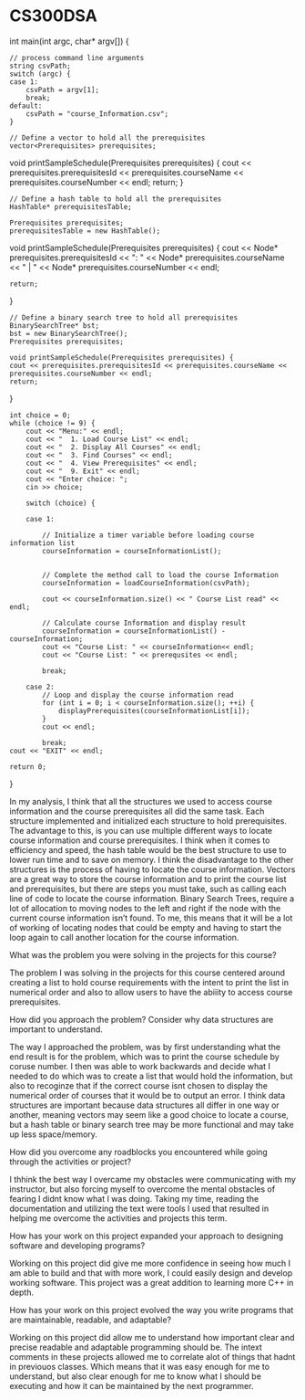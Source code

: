 # CS300DSA

int main(int argc, char* argv[]) {

    // process command line arguments
    string csvPath;
    switch (argc) {
    case 1:
        csvPath = argv[1];
        break;
    default:
        csvPath = "course_Information.csv";
    }

    // Define a vector to hold all the prerequisites
    vector<Prerequisites> prerequisites;

void printSampleSchedule(Prerequisites prerequisites) {
    cout << prerequisites.prerequisitesId << prerequisites.courseName << prerequisites.courseNumber << endl;
    return;
}
    
    // Define a hash table to hold all the prerequisites
    HashTable* prerequisitesTable;

    Prerequisites prerequisites;
    prerequisitesTable = new HashTable();

void printSampleSchedule(Prerequisites prerequisites) {
              cout << Node* prerequisites.prerequisitesId << ": " << Node* prerequisites.courseName << " | " << Node* prerequisites.courseNumber << endl;

    return;
}

    // Define a binary search tree to hold all prerequisites
    BinarySearchTree* bst;
    bst = new BinarySearchTree();
    Prerequisites prerequisites;

    void printSampleSchedule(Prerequisites prerequisites) {
    cout << prerequisites.prerequisitesId << prerequisites.courseName << prerequisites.courseNumber << endl;
    return;
}

    

    int choice = 0;
    while (choice != 9) {
        cout << "Menu:" << endl;
        cout << "  1. Load Course List" << endl;
        cout << "  2. Display All Courses" << endl;
        cout << "  3. Find Courses" << endl;
        cout << "  4. View Prerequisites" << endl;
        cout << "  9. Exit" << endl;
        cout << "Enter choice: ";
        cin >> choice;

        switch (choice) {

        case 1:
            
            // Initialize a timer variable before loading course information list
            courseInformation = courseInformationList();

           
            // Complete the method call to load the course Information
            courseInformation = loadCourseInformation(csvPath);

            cout << courseInformation.size() << " Course List read" << endl;

            // Calculate course Information and display result
            courseInformation = courseInformationList() - courseInformation; 
            cout << "Course List: " << courseInformation<< endl;
            cout << "Course List: " << prerequsites << endl;

            break;

        case 2:
            // Loop and display the course information read
            for (int i = 0; i < courseInformation.size(); ++i) {
                displayPrerequisites(courseInformationList[i]);
            }
            cout << endl;

            break;
    cout << "EXIT" << endl;

    return 0;
}


In my analysis, I think that all the structures we used to access course information and the course prerequisites all did the same task. Each structure implemented and initialized each structure to hold prerequisites. The advantage to this, is you can use multiple different ways to locate course information and course prerequisites. I think when it comes to efficiency and speed, the hash table would be the best structure to use to lower run time and to save on memory. I think the disadvantage to the other structures is the process of having to locate the course information. Vectors are a great way to store the course information and to print the course list and prerequisites, but there are steps you must take, such as calling each line of code to locate the course information. Binary Search Trees, require a lot of allocation to moving nodes to the left and right if the node with the current course information isn’t found. To me, this means that it will be a lot of working of locating nodes that could be empty and having to start the loop again to call another location for the course information. 

What was the problem you were solving in the projects for this course?

The problem I was solving in the projects for this course centered around creating a list to hold course requirements with the intent to print the list in numerical order and also to allow users to have the abiiity to access course prerequisites.

How did you approach the problem? Consider why data structures are important to understand.

The way I approached the problem, was by first understanding what the end result is for the problem, which was to print the course schedule by coruse number. I then was able to work backwards and decide what I needed to do which was to create a list that would hold the information, but also to recoginze that if the correct course isnt chosen to display the numerical order of courses that it would be to output an error. I think data structures are important because data structures all differ in one way or another, meaning vectors may seem like a good choice to locate a course, but a hash table or binary search tree may be more functional and may take up less space/memory. 

How did you overcome any roadblocks you encountered while going through the activities or project?

I thhink the best way I overcame my obstacles were communicating with my instructor, but also forcing myself to overcome the mental obstacles of fearing I didnt know what I was doing. Taking my time, reading the documentation and utilizing the text were tools I used that resulted in helping me overcome the activities and projects this term. 

How has your work on this project expanded your approach to designing software and developing programs?

Working on this project did give me more confidence in seeing how much I am able to build and that with more work, I could easily design and develop working software. This project was a great addition to learning more C++ in depth. 

How has your work on this project evolved the way you write programs that are maintainable, readable, and adaptable?

Working on this project did allow me to understand how important clear and precise readable and adaptable programming should be. The intext comments in these projects allowed me to correlate alot of things that hadnt in previouos classes. Which means that it was easy enough for me to understand, but also clear enough for me to know what I should be executing and how it can be maintained by the next programmer. 
